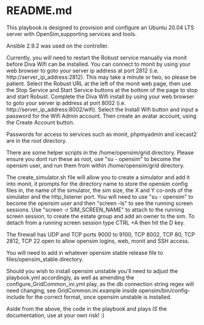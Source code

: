 # README.md

This playbook is designed to provision and configure an Ubuntu 20.04 LTS server with OpenSim,supporting services and tools.

Ansible 2.9.2 was used on the controller.

Currently, you will need to restart the Robust service manually via monit before Diva Wifi can be installed. You can connect to monit by using your web browser to goto your server ip address at port 2812 (i.e. http://server_ip_address:2812). This may take a minute or two, so please be patient. Select the Robust URL at the left of the monit web page, then use the Stop Service and Start Service buttons at the bottom of the page to stop and start Robust. Complete the Diva Wifi install by using your web browser to goto your server ip address at port 8002 (i.e. http://server_ip_address:8002/wifi). Select the Install Wifi button and input a password for the Wifi Admin account. Then create an avatar account, using the Create Account button.

Passwords for access to services such as monit, phpmyadmin and icecast2 are in the root directory.

There are some helper scripts in the /home/opensim/grid directory. Please ensure you dont run these as root, use "su - opensim" to become the opensim user, and run them from within /home/opensim/grid directory.

The create_simulator.sh file will allow you to create a simulator and add it into monit, it prompts for the directory name to store the opensim config files in, the name of the simulator, the sim size, the X and Y co-ords of the simulator and the http_listener port. You will need to use "su - opensim" to become the opensim user and then "screen -ls" to see the running screen sessions. Use "screen -r SIM_SCREEN_NAME" to attach to the running screen session, to create the estate group and add an owner to the sim. To detach from a running screen session type CTRL +A then hit the D key.

The firewall has UDP and TCP ports 9000 to 9100, TCP 8002, TCP 80, TCP 2812, TCP 22 open to allow opensim logins, web, monit and SSH access.

You will need to add in whatever opensim stable release file to files/opensim_stable directory.

Should you wish to install opensim unstable you'll need to adjust the playbook.yml accordingly, as well as amending the configure_GridCommon_ini.yml play, as the db connection string regex will need changing, see GridCommon.ini.example inside opensim/bin/config-include for the correct format, once opensim unstable is installed.

Aside from the above, the code in the playbook and plays *IS* the documentation, use at your own risk! :)
